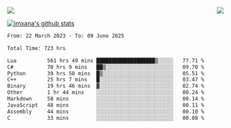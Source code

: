 <p>
  <a href="https://count.getloli.com/"><img src="https://count.getloli.com/get/@xana.readme?theme=moebooru-h"></a>
  <img src="https://weather-icon.journeyad.repl.co/@hangzhou?v=1" align="right">
</p>


<a href="https://github.com/imxana"><img align="center" src="https://github-readme-stats.vercel.app/api?username=imxana&show_icons=true&include_all_commits=true&hide_border=tru&custom_title=imxana%27s%20Github%20Stats" alt="imxana's github stats" /></a> 

<!--START_SECTION:waka-->

```txt
From: 22 March 2023 - To: 09 June 2025

Total Time: 723 hrs

Lua          561 hrs 49 mins ███████████████████▒░░░░░   77.71 %
C#           70 hrs 9 mins   ██▒░░░░░░░░░░░░░░░░░░░░░░   09.70 %
Python       39 hrs 50 mins  █▒░░░░░░░░░░░░░░░░░░░░░░░   05.51 %
C++          25 hrs 7 mins   █░░░░░░░░░░░░░░░░░░░░░░░░   03.47 %
Binary       19 hrs 46 mins  ▓░░░░░░░░░░░░░░░░░░░░░░░░   02.74 %
Other        1 hr 44 mins    ░░░░░░░░░░░░░░░░░░░░░░░░░   00.24 %
Markdown     58 mins         ░░░░░░░░░░░░░░░░░░░░░░░░░   00.14 %
JavaScript   48 mins         ░░░░░░░░░░░░░░░░░░░░░░░░░   00.11 %
Assembly     44 mins         ░░░░░░░░░░░░░░░░░░░░░░░░░   00.10 %
C            33 mins         ░░░░░░░░░░░░░░░░░░░░░░░░░   00.08 %
```

<!--END_SECTION:waka-->
